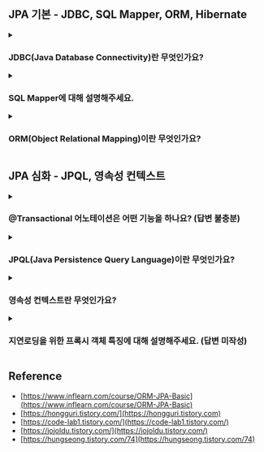 <!--
<details>
  <summary><h3></h3></summary>

  ---

  <details>
    <summary></summary>
  </details>
</details> 
-->

## JPA 기본 - JDBC, SQL Mapper, ORM, Hibernate

<details>
  <summary><h3>JDBC(Java Database Connectivity)란 무엇인가요?</h3></summary>

  - 자바와 데이터베이스를 연결하기 위한 Java 표준 인터페이스입니다.
  - MySQL, PostgreSQL, SQL Server 등 다양한 DB 미들웨어의 드라이버를 제공합니다.
  - Java 표준이기 때문에, JVM 위에서 운영되는 모든 애플리케이션에서 사용 가능합니다.

  ---

  <details>
    <summary>JDBC을 사용하기 위해 해야하는 동작을 말해주세요.</summary>

    1. 가장 먼저 사용할 DB Driver를 선택합니다.
    2. 드라이버를 선택 후 커넥션 객체를 통해 데이터베이스와 연결합니다.
    3. SQL 쿼리를 실행하기 위해 Statement 객체를 생성합니다.
    4. 쿼리 실행 후 ResultSet 객체를 통해 받습니다.
    5. 마지막으로 커넥션 종료 시에는 메모리 누수 방지를 위해 리소스를 명시적으로 해제해야 합니다.
       예를 들어, Statement, Connection, ResultSet을 close() 메서드로 닫아야 합니다.
  </details>

  <details>
    <summary>JDBC의 단점에 대해 설명해주세요.</summary>

    단점
      - 리소스를 명시적으로 해제해야 합니다. 예를 들어, 커넥션 종료 시, 
        Statement, Connection, ResultSet 모두 close() 메서드로 종료해야 메모리 누수가 발생하지 않습니다.
      - 간단한 SQL 실행에도 중복된 코드가 반복적으로 사용됩니다.
      - DB에 따라 일관성없는 정보를 가진 채 Checked Exception으로 처리됩니다.
      
      - CheckedException
        - RuntimeException을 상속받지 않는 클래스 (ex: IOException, SQLExceptin, InterrupedException)
        - 컴파일 시점에 컴파일러를 확인하는 예외이기 때문에, 반드시 에외 처리를 해야 한다.
      - UncheckedException
        - RuntimeException을 상속하는 클래스 (ex: NPE)
        - 런타임 시점에 확인이 가능한 예외이기 때문에, 예외 처리를 강제하지 않는다.
  </details>
  <details>
    <summary>Spring JDBC에 대해 설명해주세요.</summary>

    - Spring JDBC는 스프링 프레임워크에서 제공하는 JDBC 기반의 데이터 액세스 기술입니다. 
    - Spring JDBC는 JDBC를 보다 쉽고 효율적으로 사용할 수 있도록 추상화된 기능을 제공하는데, 
      이를 통해 개발자는 반복적이고 번거로운 JDBC 작업을 간소화하고 생산성을 향상시킬 수 있다.
  </details>
  <details>
    <summary>Spring JDBC 장단점을 설명하세요.</summary>

    장점
      1) Spring JDBC는 자동으로 데이터베이스 연결, SQL 쿼리, ResultSet을 관리하고 닫아주기 때문에 
         코드를 간소화하고 메모리 누수를 방지합니다.
      2) Spring JDBC는 CheckException을 모두 UncheckedException으로 변환해 예외 처리 코드를 단순화해줍니다.
      3) Spring JDBC는 JdbcTemplate 등과 같은 다양한 템플릿과 헬퍼 클래스를 제공해 반복적인 코드를 줄이고
         데이터베이스 작업도 효율적으로 만들어줍니다. (헬퍼 클래스 : 도움을 주는 클래스)
    단점
      1) 단, 동적 SQL 쿼리를 처리하기 어렵습니다.
      2) 또한 IF 문이나, Switch Case로 인해 코드가 길어지고 지저분해질 수 있습니다.
  </details>
  <details>
    <summary>JdbcTemplate 기능에 대해 설명하세요.</summary>

    1) SQL 실행
      - 간단한 방식으로 SQL 문을 실행할 수 있습니다. 
      - 예를 들어, execute() 메서드를 사용하여 INSERT, UPDATE, DELETE 등의 작업을 실행할 수 있습니다.
      - 예를 들어, query() 메서드를 사용하여 SELECT 문을 실행하고 결과를 반환할 수 있습니다.
    2) PreparedStatement 자동 처리
      - PreparedStatement를 사용하여 SQL 문을 실행합니다.
      - 또한 JdbcTemplate이 자동으로 PreparedStatement를 생성하고 파라미터 값을 설정하기 때문에, SQL 인젝션 공격을 방지할 수 있습니다.
    3) ResultSet 매핑
      - ResultSet을 자동으로 자바 객체로 매핑해줍니다.
      - RowMapper 인터페이스를 구현하여 ResultSet의 각 행을 객체로 변환할 수 있습니다.
    4) 트랜잭션 관리
      - 트랜잭션 경계 설정, 롤백, 커밋 등의 작업을 편리하게 처리할 수 있습니다.
      - @Transactional 어노테이션을 사용하여 메서드 레벨에서 트랜잭션을 선언할 수도 있습니다.
    5) 예외 처리 및 자원 관리
      - JDBC 작업에서 발생하는 예외를 일관되게 처리하고, 연결 및 리소스 관리를 자동으로 처리합니다.
      - 즉, 예외 발생 시, 일관된 예외 계층 구조를 사용하여 예외를 처리할 수 있고, 자원의 올바른 해제를 보장합니다.
  </details>
  <details>
    <summary>Connection Pool에 대해 설명해주세요. (답변 미작성)</summary>
  </details>
  <details>
      <summary>HikariCP에 대해 설명해주세요. (답변 미작성)</summary>
  </details>
</details> 

<details>
  <summary><h3>SQL Mapper에 대해 설명해주세요.</h3></summary>

  - 객체와 SQL의 필드를 매핑해 데이터를 객체화하는 기술입니다.
  - 이는 객체와 테이블 간 관계를 매핑하는 것이 아니라, SQL문을 직접 작성하여 쿼리 수행 결과를 어떤 객체에 매핑하는 것을 말합니다.
  - 예를 들어, JDBCTemplate 혹은 MyBatis를 의미합니다.

  ---

  <details>
    <summary>MyBatis에 대해 설명하세요.</summary>

    - MyBatis는 자바 언어를 위한 데이터 매퍼 프레임워크입니다.
    - Spring JDBC는 코드에 직접 쿼리를 작성하지만 MyBatis는 XML 파일에서 SQL 쿼리를 관리하고
      SQL 결과와 객체 인스턴스의 매핑을 수행합니다.
  </details>
  <details>
    <summary>MyBatis 장/단점을 설명하세요.</summary>

    장점
      - 개발자가 SQL을 직접 작성하기 때문에, 세밀한 SQL 쿼리 최적화가 가능합니다.
      - 개발자가 복잡한 쿼리와 고급 데이터베이스 기능을 사용할 수 있습니다.
    단점
      - SQL을 개발자가 직접 작성하기 때문에, 지루하고 반복적인 코드를 작성해야합니다.
      - SQL 중심적인 개발을 하기 때문에, 객체와 관계형 테이블 구조간 패러다임 불일치 문제가 발생합니다.
      - DBMS에 종속적입니다.
  </details>
  <details>
    <summary>패러다임 불일치 문제는 무엇이 있나요?</summary>

    - 객체에는 상속 개념이 있지만 테이블에는 상속 개념이 존재하지 않습니다.
    - 객체는 연관 관계를 참조로 표현하고 테이블은 외래키로 표현합니다.
    - 객체는 그래프 탐색이 가능해야 하지만 테이블은 불가능합니다.
    - 객체는 동등성/동일성으로 비교하지만 테이블은 Row의 ID 값을 기준으로 조회합니다.
      - 동일성(Identity) : 두 객체가 완전히 같은 경우. 즉, 두 객체의 메모리 주소값이 같습니다.
      - 동등성(Equality) : 두 객체가 같은 정보를 갖고 있는 경우. 즉, 주소값이 달라도 값만 같으면 동등하다 표현합니다.
  </details>
  <details>
    <summary>SQL 중심적인 개발의 문제점에 대해 설명하세요.</summary>

    SQL에 의존적인 개발이 되기 때문에, 비지니스 로직이 SQL에 종속적이게 됩니다.
    즉, SQL에 의존적인 상황에서 개발자들이 엔티티를 신뢰하고 사용할 수 없게 됩니다.
    예를 들어, SQL 변경 시, 자바 코드도 변경해야 하므로 유지보수도 어려워집니다.
    
    최종적으로 패러다임 불일치 문제가 발생합니다. 객체지향 프로그래밍과 관계형 데이터베이스는 서로 다른 패러다임을 가지고 있습니다. 
    이 둘의 차이를 중앙에서 해결해주지 않으면 개발자가 많은 코드를 작성해야 하며, 복잡성이 증가합니다.
  </details>  
  <details>
    <summary>현업에서는 JPA를 많이 사용하긴 하지만 아직까지 JDBCTemplate 혹은 Mybatis를 사용하는 곳이 많습니다. 그 이유가 무엇일까요?</summary>

    SQL Mapper는 개발자가 SQL을 직접 작성하기 때문에, 지루하고 반복적인 코드를 작성하긴 하지만,
    SQL 지식만 충분하다면, 세밀한 SQL 쿼리 최적화가 가능합니다. 
    또한 복잡한 쿼리를 짤 수 있고 고급 데이터베이스 기능을 사용할 수 있습니다.
    추가적으로 Entity 기준으로 동작하는 JPA보다 조회된 데이터를 바로 DTO로 변환해 응답하기가 편리하기 때문이라 생각합니다.
  </details>
</details>

<details>
  <summary><h3>ORM(Object Relational Mapping)이란 무엇인가요?</h3></summary>

  - 객체와 Database 테이블을 매핑하여 데이터를 객체화하는 기술입니다.
  - 즉, 객체지향 프로그래밍 언어를 사용해 데이터베이스를 관리할 수 있게 합니다.
  - 대표적으로 Hibernate가 있습니다.

  ---
  
  <details>
    <summary>JPA를 Hibernate와 함께 설명해주세요.</summary>

    - JPA는 자바 ORM 기술에 대한 표준 명세를 의미합니다.즉, ORM을 사용하기 위한 인터페이스를 모아둔 것으로 
      자바에서 관계형 데이터베이스를 어떻게 사용해야 하는 지 정의되어 있기만 하고 구현되어 있지 않습니다.
    - 이 JPA를 구현한 것이 바로 Hibernate입니다. 즉, 하이버네이트는 JPA를 구현한 ORM 프레임워크입니다.
      때문에 하이버네이트를 사용하면 SQL를 사용하지 않고 직관적인 메서드를 이용해 데이터를 조작할 수 있습니다.
      단, SQL을 사용하지 않는다고 해서 JDBC를 사용하지 않는 것은 아닙니다.
  </details>
  <details>
    <summary>Spring Data JPA란 무엇인가요?</summary>

    - Spring에서 제공하는 모듈 중 하나로 개발자가 JPA를 더 쉽고 편하게 사용할 수 있도록 도와줍니다.
    - 예를 들어 JPA를 한 단게 추상화시킨 Repository 인터페이스를 제공합니다.
  </details>
  <details>
    <summary>Spring Data JPA 장/단점을 설명하세요.</summary>

    장점
      - SQL을 직접 사용하지 않고 메서드 호출만으로 쿼리가 실행되어 생산성이 높고, 쿼리에 집중하기보다 비지니스 로직에 집중할 수 있습니다. 
        이는 결국 패러다임 불일치 문제도 자연스레 해결되면서 유지보수성도 향상됩니다.
      - 추상화된 데이터 접근 계층을 이용하기 때문에 Database에 종속되지 않습니다.
    단점
      - 효과적으로 사용하기 위해서 학습이 필요합니다.
      - 메서드 호출로 쿼리를 실행한다는 것은 내부 로직이 많다는 것이기 때문에, SQL을 직접 사용하는 것보다 성능이 떨어질 수도 있습니다.
      - 제대로 알고 사용하지 않으면, N + 1 문제와 같이 의도와 다르게 동작할 수 있습니다.
      - 자동화된 쿼리는 때로 최적화가 필요한 곳이나 복잡한 쿼리가 필요한 부분에서 비효율적일 수도 있습니다.
  </details>
</details>

## JPA 심화 - JPQL, 영속성 컨텍스트
<details>
  <summary><h3>@Transactional 어노테이션은 어떤 기능을 하나요? (답변 불충분)</h3></summary>

  - 선언적 트랜잭션 관리 방법을 제공하는 어노테이션으로 클래스와 메서드 레벨에서 사용이 가능합니다.
  - 예를 들어, 해당 어노테이션을 붙이면 메서드나 클래스 내의 작업들이 하나의 트랜잭션으로 묶여 데이터 일관성을 유지할 수 있습니다.
  - 이는 JDBC에서 트랜잭션 사용을 위해 사용되던 코드를 단축시켜주기 때문에 매우 편리합니다.
  - 추가적으로 Spring AOP 방식으로 동작하기 때문에, 프록시 객체로 외부에서 접근이 간으한 인터페이스를 제공해야 합니다. 즉, public 메서드여야 합니다. <br/>
    또한 다른 AOP 기능들과 충돌을 고려도 하고 기본적으로 대부분의 Checked Exception은 롤백되지 않으니 예외처리도 고려해야 합니다.

  ---

  <details>
    <summary>@Transactional 동작원리에 대해 설명해주세요.</summary>

    1. 일단 @Transactional 어노테이션은 Spring AOP Spring AOP를 통해 프록시 객체를 생성하여 사용됩니다.
    2. 트랜잭션 어노테이션이 붙은 메서드가 실행되면 스프링은 트랜잭션을 시작합니다.
    3. 메서드가 정상적으로 종료된다면 커밋, 예외가 발생하면 롤백 처리를 합니다.
    4. 즉, 비정상 종료되어 롤백 발생 시, 트랜잭션 작업만 데이터베이스에 반영되는 것을 방지해, 데이터 일관성을 유지합니다.
  </details>
  <details>
    <summary>@Transactional 특징을 말해보세요.</summary>

    1. 자동 롤백 : 트랜잭션 내 예외 발생 시, 스프링은 자동으로 롤백한다.
    2. 전파 행위 지정 : 트랜잭션의 전파행위를 지정할 수 있다.
    3. 격리 수준 설정 : 데이터베이스의 트랜잭션 거리 수준을 설정할 수 있다.
    4. 읽기 전용 설정 : 트랜잭션을 읽기 전용으로 설정해, 데이터 변경이 없는 작업에 대해 성능 최적화를 할 수 있다.
    5. 타임아웃 설정 : 트랜잭션이 너무 오래 실행되는 것을 방지하기 위해 타임아웃을 설정할 수 있다.
  </details>
  <details>
    <summary>@Transactional(readonly=true)는 어떤 기능인가요?</summary>

    조회용 메서드에 붙이는 것으로 영속성 컨텍스트에 snapshot을 찍지 않고, flush 모드를 수동으로 바꿔 
    의도치 않은 변경이 일어나지 않고 메모리의 성능을 높여주는 장점이 있습니다.

    - 이는 JPA의 플러시 모드를 MANUAL로 설정합니다. 즉, 트랜잭션 내에서 강제로 flush()를 호출하지 않는 한, 
      커밋 시 영속성 컨텍스트가 자동으로 flush 되지 않으므로 조회 용으로 가져온 Entity의 예상치 못한 수정을 방지할 수 있습니다.
    - 또한, JPA는 해당 트랜잭션 내에서 조회하는 Entity는 조회 용임을 인식해 변경 감지를 위한 
      Snapshot을 따로 보관하지 않으므로 메모리가 절약되기 때문에, 성능면에서의 이점도 존재합니다.

    MANUAL 모드
      - 하이버네이트 스펙에서만 지원하는 모드
      - 모든 자동 플러시가 비활성화되고, 개발자가 명시적으로 플러시 코드를 작성해야 플러시가 동작
  </details>
  <details>
    <summary>조회용 메서드에 @Transactional 어노테이션을 안 붙여도 되지 않을까요? </summary>

    - 조회용 메서드에 대해 @Transactional 어노테이션 유무의 차이는 OSIV가 꺼져있을 때 알 수 있습니다.
    - 즉, 기본적으로 별도의 설정을 하지 않는다면 OSIV는 true로 설정되어 있어 @Transactional 어노테이션 유무의 차이를 알 수 없지만,
    - OSIV를 false로 설정한다면 영속성 컨텍스트는 트랜잭션 범위를 벗어나는 순간 Entity는 영속성 컨텍스트의 관리를 받지 않는 준영속 상태가 됩니다. 
    - 따라서 영속성 컨텍스트의 관리를 받지 않는 준영속 상태는 Lazy Loading의 동작도 불가능해져 LazyInitializationException이 발생할 수 있습니다.
    - 결론저긍로 OSIV가 꺼져있는 상태에서는 @Transactional 어노테이션이 없을 때에 Lazy Loading의 동작을 수행할 수 없다는 문제점이 있으므로 
      조회용 메서드에 대해서도 @Transactional 어노테이션을 붙여주어야 한다고 생각합니다.

    OSIV(Open Session In View)
      - 영속성 컨텍스트를 View Layer까지 유지하는 속성
      - 클라이언트의 요청 시점(Filter/Interceptor-Controller)부터 영속성 컨텍스트를 생성되어 유지됨으로써 View Layer에서도 Entity의 지연 로딩이 가능
      - OSIV를 켠 상태에서는 @Transactional 어노테이션의 유무와 상관없이 다음 Lazy Loading을 수행하는 코드의 동작은 Exception 없이 정상적으로 동작
      - OSIV는 기본적으로 true이지만, OSIV 전략은 클라이언트 요청시점부터 API 응답이 끝날 때까지 영속성 컨텍스트와 데이터베이스 커넥션을 유지하므로 
        실시간 트래픽이 중요한 애플리케이션 서비스에서 커넥션 부족으로 이어질 수 있다는 큰 단점이 있다.
      - OSIV가 false이고 @Transactional 를 안붙인 경우 조회는 되나 바로 준영속상태가 되어 lazyloading 시, LazyInitializationException 발생
  </details>  
  <details>
    <summary>그렇다면, 무조건 @Transactional 어노테이션을 붙이는 것이 좋을까요?</summary>

    - @Transactional 어노테이션을 붙이게 되면 해당 영역에서는 JPA의 스냅샷 유지, flush의 필요성, DB 커넥션을 오래 물고 있는 등의 관리적인 측면이 발생합니다.
    - 따라서, 지연로딩, 레플리케이션과 같이 트랜잭션 범위 내에서 수행해야 되는 동작이 있는 경우에 대해서 적절히 @Transactional 어노테이션을 활용하는 것이 좋다고 생각합니다.
    - 만약, 무분별하게 @Transactional 어노테이션을 사용한다면, 스냅샷 유지, flush의 필요 등 관리적/메모리적 측면에서 오히려 좋지 않을 수 있고, 
      커넥션을 오래 가지고 있어 커넥션 부족 등의 문제가 발생할 수도 있을 거라 생각합니다.
  </details>
  <details>
    <summary>JPA @Transactional Propagation 전파 단계를 설명해주세요. (답변 미작성)</summary>
  </details>
</details>

<details>
  <summary><h3>JPQL(Java Persistence Query Language)이란 무엇인가요?</h3></summary>

  - JPQL은 SQL과 비슷한 문법을 가지고 있지만, JPQL은 엔티티 객체를 대상으로 쿼리를 수행합니다. 
  - 또한 JPQL은 SQL을 추상화하여 특정 데이터베이스에 의존되지 않기 때문에, 데이터베이스 방언이 바뀌어도 수정하지 않아도 됩니다.
  - 이를 통해 SQL과 같은 데이터베이스 테이블이 아닌 자바 객체에 집중할 수 있습니다. 즉, JPQL은 객체지향 쿼리라고 할 수 있습니다.

  ---

  <details>
    <summary>JPQL 사용 시, 기존 영속성 컨텍스트의 데이터는 갱신될까요></summary>
  </details>
</details>

<details>
  <summary><h3>영속성 컨텍스트란 무엇인가요?</h3></summary>

  - 영속성 컨텍스트는 엔티티를 영구 저장하는 환경입니다.
    - 영속성 컨텍스트는 엔티티매니저를 통해 접근할 수 있습니다.
    - 예를 들어, EntityManager.persist() 메서드를 통해 영속성 컨텍스트에 엔티티를 저장할 수 있습니다.

  ---

  <details>
    <summary>영속성은 어떤 기능을 하나요? (답변 미작성)</summary>
  </details>
  <details>
    <summary>영속성은 정말 성능 향상에 큰 도움이 되나요? (답변 미작성)</summary>
  </details>  
  <details>
    <summary>영속성 컨텍스트의 이점 5가지를 설명해주세요.</summary>

    영속성 컨텍스트를 쓰는 이유는 1차 캐시, 동일성 보장, 쓰기 지연, 변경 감지, 지연로딩이 있습니다.

    - 1차 캐시: 
      - 엔티티 조회 시, 1차 캐시에 있다면 1차 캐시에서 조회하고 없다면 Database에서 조회 후 1차 캐시에 올립니다.
      - 1차 캐시가 REPEATABLE READ 격리 수준을 데이터베이스가 아닌 애플리케이션 차원에서 제공합니다.
    - 동일성(Identity, ==) 보장: 
      - 동일한 트랜잭션 내에서 동일성 비교가 가능합니다.
      - 영속성 컨텍스트는 특정 엔티티를 여러번 조회해도, 1차 캐시에 있는 동일한 엔티티를 반환하기 때문에 동일성이 보장됩니다.
    - 쓰기 지연:
      - 트랜잭션을 지원하는 쓰기 지연이 가능합니다.
      - 즉, SQL을 바로 보내지 않고 쓰기 지연 SQL 저장소에서 관리됩니다.
      - 쓰기 지연 SQL 저장소는 Flush 발생 시, 날라갑니다.
    - 변경 감지(Dirty checking): 
      - 플러시가 일어날 때, 1차 캐시에 들어있는 엔티티와 스냅샵을 비교해서 값이 다르면 쓰기 지연 저장소에 업데이트 쿼리를 저장합니다. 
        마지막으로 쓰기 지연 저장소 SQL을 데이터베이스에 전송하고 커밋이 완료됩니다.
      - 단, 변경 감지는 영속 상태의 엔티티에만 적용됩니다.
      - 스냅샷 : 값을 읽어온 최초 시점
    - 지연 로딩(Lazy Loading)
      - 엔티티가 실제 사용될 때까지 데이터베이스 조회를 지연한다.
      - 지연 로딩을 위해 실제 엔티티 대신 프록시 객체를 제공한다.
  </details>
  <details>
    <summary>엔티티 생명주기를 설명해주세요.</summary>

    - 비영속(new/transient)
      - 영속성 컨텍스트와 전혀 관계가 없는 상태
      - 즉, 순수한 객체 상태를 말한다.
    - 영속(managed)
      - 영속성 컨텍스트에 저장된 상태
      - 즉, 영속성 컨텍스트가 관리하는 엔티티를 말한다.
      - `EntityManager.persist(..);`, `EntityManager.find(..);`
    - 준영속(detached)
      - 영속성 컨텍스트에 저장됐다가 분리된 상태
      - `EntityManager.detach(..);`, `EntityManager.clear(..);`, `EntityManager.close(..);`
    - 삭제(removed)
      - 삭제된 상태.
      - 즉, 엔티티를 영속성 컨텍스트와 데이터베이스에서 삭제된 것을 말한다.
      - EntityManager.remove(..);
  </details>
  <details>
    <summary>플러시란 무엇인지 설명하고 플러시 발생 시, 일어나는 일을 설명하세요.</summary>

    플러시는 영속성 컨텍스트의 내용을 데이터베이스에 반영하는 것을 말합니다. 이때 영속성 컨텍스트를 비우지는 않습니다.
    즉, 영속성 컨텍스트의 내용을 데이터베이스와 동기화하는 것입니다.

    때문에, 플러시가 발생한다면 가장 먼저, 변경 감지가 일어납니다.
    그리고 변경된 것이 있다면, 데이터베이스에도 반영하기 위해 쓰기 지연 SQL 저장소에 해당 변경 쿼리를 추가합니다.
    마지막으로 쓰기 지연 저장소의 쿼리를 데이터베이스에 전송합니다.

    - 플러시 방법
      - EntityManager.flush() : 직접 호출
      - 트랜잭션 커밋 : 자동 호출
      - JPQL 쿼리 실행 : 자동 호출
  </details> 
  <details>
    <summary>OSIV에 대해 설명해주세요. (답변 미작성)</summary>
  </details> 
</details>

<details>
  <summary><h3>지연로딩을 위한 프록시 객체 특징에 대해 설명해주세요. (답변 미작성)</h3></summary>

  ---

  <details>
    <summary>즉시 로딩과 지연 로딩에 대해 설명해주세요.(답변 불충분)</summary>

    - 즉시 로딩(EAGER LOADING)
      - 엔티티를 조회할 때 연관된 엔티티도 함께 조회합니다.
      - @ManyToOne(fetch = FetchType.EAGER)
      - 엔티티를 조회할 때 연관된 엔티티도 같이 조회하므로 쿼리를 2번 이상 실행할 것 같지만, 대부분 JPA는 즉시 로딩을 최적화하기 위해 가능하면 조인 쿼리를 사용합니다.
        때문에, 조인 쿼리를 사용하여 즉시 로딩할 때 null을 허용하면 외부 조인, null을 허용하지 않으면 내부 조인으로 됩니다.
    - 지연로딩(LAZY LOADING)
      - 연관된 엔티티를 실제 사용할 때 조회한다.
      - @ManyToOne(fetch = FetchType.LAZY)
      - 엔티티를 조회할 때 연관된 엔티티가 영속성 컨텍스트에 없다면, 프록시 객체로 조회하고 이 프록시 객체를 실제 사용할 때까지 데이터 로딩을 미룹니다.
  </details>
  <details>
    <summary>영속성 전이에 대해 설명해주세요. (답변 미작성)</summary>
  </details>
  <details>
    <summary>고아 객체에 대해 설명해주세요. (답변 미작성)</summary>
  </details>
  <details>
    <summary>N + 1 문제 무엇인지 원인과 해결방안을 함께 설명해주세요. (답변 미작성)</summary>
  </details>   
</details>

## Reference

- [https://www.inflearn.com/course/ORM-JPA-Basic](https://www.inflearn.com/course/ORM-JPA-Basic)
- [https://hongguri.tistory.com/](https://hongguri.tistory.com)
- [https://code-lab1.tistory.com/](https://code-lab1.tistory.com/)
- [https://jojoldu.tistory.com/](https://jojoldu.tistory.com/)
- [https://hungseong.tistory.com/74](https://hungseong.tistory.com/74)
